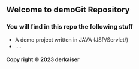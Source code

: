 ## Welcome to demoGit Repository
### You will find in this repo the following stuff
* A demo project written in JAVA
(JSP/Servlet/)
* ....
#### Copy right © 2023 derkaiser